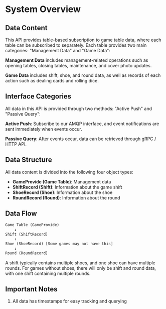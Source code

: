 <!-- markdownlint-disable MD033 -->
# System Overview

## Data Content

This API provides table-based subscription to game table data, where each table can be subscribed to separately. Each table provides two main categories: "Management Data" and "Game Data":

**Management Data** includes management-related operations such as opening tables, closing tables, maintenance, and cover photo updates.

**Game Data** includes shift, shoe, and round data, as well as records of each action such as dealing cards and rolling dice.

## Interface Categories

All data in this API is provided through two methods: "Active Push" and "Passive Query":

**Active Push**: Subscribe to our AMQP interface, and event notifications are sent immediately when events occur.

**Passive Query**: After events occur, data can be retrieved through gRPC / HTTP API.

## Data Structure

All data content is divided into the following four object types:

- **GameProvide (Game Table)**: Management data
- **ShiftRecord (Shift)**: Information about the game shift
- **ShoeRecord (Shoe)**: Information about the shoe
- **RoundRecord (Round)**: Information about the round

## Data Flow

``` txt
Game Table (GameProvide)
    ↓
Shift (ShiftRecord)
    ↓
Shoe (ShoeRecord) [Some games may not have this]
    ↓
Round (RoundRecord)
```

A shift typically contains multiple shoes, and one shoe can have multiple rounds. For games without shoes, there will only be shift and round data, with one shift containing multiple rounds.

## Important Notes

1. All data has timestamps for easy tracking and querying 